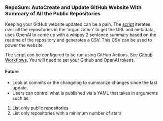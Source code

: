 ### RepoSum: AutoCreate and Update GitHub Website With Summary of All the Public Repositories

Keeping your GitHub website updated can be a pain. The [script](./gen_repo_summaries.py) iterates over all the repositories in the 'organization' to get the URL and metadata, uses OpenAI to come up with a whippy 2 sentence summary based on the readme of the repository and generates a CSV. This CSV can be used to power the website. 

The script can be configured to be run using GitHub Actions. See [Github Workflows](.github/workflows). You will need to set your Github and OpenAI tokens.

#### Future

* Look at commits or the changelog to summarize changes since the last update.
* Users can control what is published via a YAML that takes in arguments such as:
1. List only public repositories
2. List only repositories with a minimum number of stars
